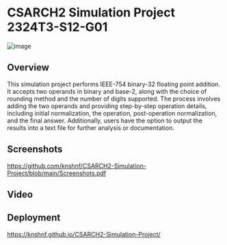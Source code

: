# CSARCH2 Simulation Project 2324T3-S12-G01
![image](https://github.com/knshnf/CSARCH2-Simulation-Project/assets/97265370/c19b2c65-631d-4377-ae30-2aeed2e2a2d0)
## Overview
This simulation project performs IEEE-754 binary-32 floating point addition. It accepts two operands in binary and base-2, along with the choice of rounding method and the number of digits supported. The process involves adding the two operands and providing step-by-step operation details, including initial normalization, the operation, post-operation normalization, and the final answer. Additionally, users have the option to output the results into a text file for further analysis or documentation.

## Screenshots
https://github.com/knshnf/CSARCH2-Simulation-Project/blob/main/Screenshots.pdf

## Video

## Deployment
https://knshnf.github.io/CSARCH2-Simulation-Project/
